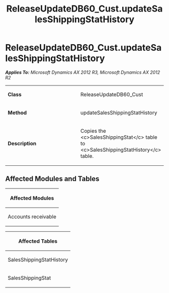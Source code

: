 ﻿---
title: ReleaseUpdateDB60_Cust.updateSalesShippingStatHistory
TOCTitle: ReleaseUpdateDB60_Cust.updateSalesShippingStatHistory
ms:assetid: a57d5b9a-b5d6-d147-dd69-60a39ca16de6
ms:mtpsurl: https://msdn.microsoft.com/en-us/library/JJ736842(v=AX.60)
ms:contentKeyID: 49710273
ms.date: 05/18/2015
mtps_version: v=AX.60
---

# ReleaseUpdateDB60\_Cust.updateSalesShippingStatHistory 


_**Applies To:** Microsoft Dynamics AX 2012 R3, Microsoft Dynamics AX 2012 R2_

<table>
<colgroup>
<col style="width: 50%" />
<col style="width: 50%" />
</colgroup>
<tbody>
<tr class="odd">
<td><p><strong>Class</strong></p></td>
<td><p>ReleaseUpdateDB60_Cust</p></td>
</tr>
<tr class="even">
<td><p><strong>Method</strong></p></td>
<td><p>updateSalesShippingStatHistory</p></td>
</tr>
<tr class="odd">
<td><p><strong>Description</strong></p></td>
<td><p>Copies the &lt;c&gt;SalesShippingStat&lt;/c&gt; table to &lt;c&gt;SalesShippingStatHistory&lt;/c&gt; table.</p></td>
</tr>
</tbody>
</table>


## Affected Modules and Tables

<table>
<colgroup>
<col style="width: 100%" />
</colgroup>
<thead>
<tr class="header">
<th><p>Affected Modules</p></th>
</tr>
</thead>
<tbody>
<tr class="odd">
<td><p>Accounts receivable</p></td>
</tr>
</tbody>
</table>


<table>
<colgroup>
<col style="width: 100%" />
</colgroup>
<thead>
<tr class="header">
<th><p>Affected Tables</p></th>
</tr>
</thead>
<tbody>
<tr class="odd">
<td><p>SalesShippingStatHistory</p></td>
</tr>
<tr class="even">
<td><p>SalesShippingStat</p></td>
</tr>
</tbody>
</table>

  


